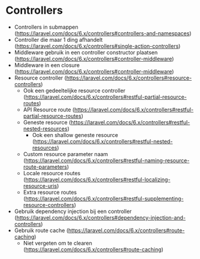 # Controllers
- Controllers in submappen (https://laravel.com/docs/6.x/controllers#controllers-and-namespaces)
- Controller die maar 1 ding afhandelt (https://laravel.com/docs/6.x/controllers#single-action-controllers)
- Middleware gebruik in een controller constructor plaatsen (https://laravel.com/docs/6.x/controllers#controller-middleware)
- Middleware in een closure (https://laravel.com/docs/6.x/controllers#controller-middleware)
- Resource controller (https://laravel.com/docs/6.x/controllers#resource-controllers)
    - Ook een gedeeltelijke resource controller (https://laravel.com/docs/6.x/controllers#restful-partial-resource-routes)
    - API Resource route (https://laravel.com/docs/6.x/controllers#restful-partial-resource-routes)
    - Geneste resource (https://laravel.com/docs/6.x/controllers#restful-nested-resources)
        - Ook een shallow geneste resource (https://laravel.com/docs/6.x/controllers#restful-nested-resources)
    - Custom resource parameter naam (https://laravel.com/docs/6.x/controllers#restful-naming-resource-route-parameters)
    - Locale resource routes (https://laravel.com/docs/6.x/controllers#restful-localizing-resource-uris)
    - Extra resource routes (https://laravel.com/docs/6.x/controllers#restful-supplementing-resource-controllers)
- Gebruik dependency injection bij een controller (https://laravel.com/docs/6.x/controllers#dependency-injection-and-controllers)
- Gebruik route cache (https://laravel.com/docs/6.x/controllers#route-caching)
    - Niet vergeten om te clearen (https://laravel.com/docs/6.x/controllers#route-caching)
